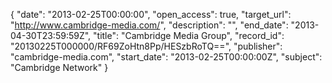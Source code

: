 {
  "date": "2013-02-25T00:00:00", 
  "open_access": true, 
  "target_url": "http://www.cambridge-media.com/", 
  "description": "", 
  "end_date": "2013-04-30T23:59:59Z", 
  "title": "Cambridge Media Group", 
  "record_id": "20130225T000000/RF69ZoHtn8Pp/HESzbRoTQ==", 
  "publisher": "cambridge-media.com", 
  "start_date": "2013-02-25T00:00:00Z", 
  "subject": "Cambridge Network"
}

